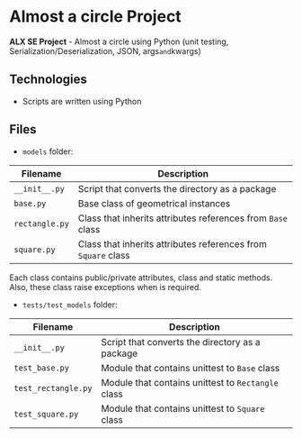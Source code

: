 # Almost a circle Project

**ALX SE Project** - Almost a circle using Python (unit testing, Serialization/Deserialization, JSON, args`and`kwargs)

## Technologies

* Scripts are written using Python

## Files

* `models` folder:

| Filename | Description |
| -------- | ----------- |
| `__init__.py` | Script that converts the directory as a package |
| `base.py` | Base class of geometrical instances |
| `rectangle.py` | Class that inherits attributes references from `Base` class |
| `square.py` | Class that inherits attributes references from `Square` class |

Each class contains public/private attributes, class and static methods. Also, these class raise exceptions when is required.

* `tests/test_models` folder:

| Filename | Description |
| -------- | ----------- |
| `__init__.py` | Script that converts the directory as a package |
| `test_base.py` | Module that contains unittest to `Base` class |
| `test_rectangle.py` | Module that contains unittest to `Rectangle` class |
| `test_square.py` | Module that contains unittest to `Square` class |
